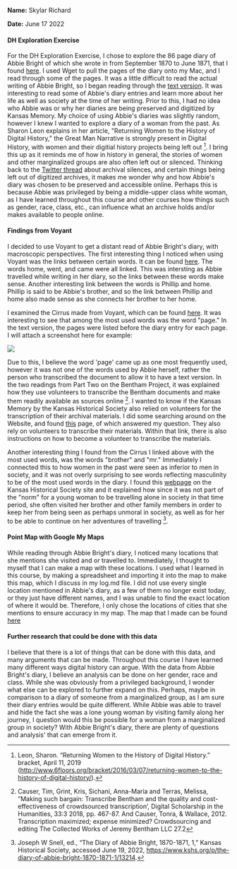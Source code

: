 **Name:** Skylar Richard

**Date:** June 17 2022

#### DH Exploration Exercise

For the DH Exploration Exercise, I chose to explore the 86 page diary of Abbie Bright of which she wrote in from September 1870 to June 1871, that I found [here](https://www.kansasmemory.org/item/223662). I used Wget to pull the pages of the diary onto my Mac, and I read through some of the pages. It was a little difficult to read the actual writing of Abbie Bright, so I began reading through the [text version](https://www.kansasmemory.org/item/223662/text). It was interesting to read some of Abbie's diary entries and learn more about her life as well as society at the time of her writing. Prior to this, I had no idea who Abbie was or why her diaries are being preserved and digitized by Kansas Memory. My choice of using Abbie's diaries was slightly random, however I knew I wanted to explore a diary of a woman from the past. As Sharon Leon explains in her article, "Returning Women to the History of Digital History," the Great Man Narrative is strongly present in Digital History, with women and their digitial history projects being left out [^1]. I bring this up as it reminds me of how in history in general, the stories of women and other marginalized groups are also often left out or silenced. Thinking back to the [Twitter thread](https://twitter.com/amaliasl/status/1245544256212807680) about archival silences, and certain things being left out of digitized archives, it makes me wonder why and how Abbie's diary was chosen to be preserved and accessible online. Perhaps this is because Abbie was privileged by being a middle-upper class white woman, as I have learned throughout this course and other courses how things such as gender, race, class, etc., can influence what an archive holds and/or makes available to people online. 

#### Findings from Voyant

I decided to use Voyant to get a distant read of Abbie Bright's diary, with macroscopic perspectives. The first interesting thing I noticed when using Voyant was the links between certain words. It can be found [here](https://voyant-tools.org/tool/CollocatesGraph/?query=went&query=home&query=came&mode=corpus&corpus=8a6baf4ebe3eb98694b547f3ed4eee68). The words home, went, and came were all linked. This was intersting as Abbie travelled while writing in her diary, so the links between these words make sense. Another interesting link between the words is Phillip and home. Phillip is said to be Abbie's brother, and so the link between Phillip and home also made sense as she connects her brother to her home. 

I examined the Cirrus made from Voyant, which can be found [here](https://voyant-tools.org/tool/Cirrus/?visible=25&corpus=8a6baf4ebe3eb98694b547f3ed4eee68). It was interesting to see that among the most used words was the word "page." In the text version, the pages were listed before the diary entry for each page. I will attach a screenshot here for example: 

![](https://github.com/SRichard77/DH-Exploration-Exercise/blob/639d1348cf345221064bf686c2bebc12129e65b6/Text%20version%20page.png)

Due to this, I believe the word 'page' came up as one most frequently used, however it was not one of the words used by Abbie herself, rather the person who transcribed the document to allow it to have a text version. In the two readings from Part Two on the Bentham Project, it was explained how they use volunteers to transcribe the Bentham documents and make them readily available as sources online [^2]. I wanted to know if the Kansas Memory by the Kansas Historical Society also relied on volunteers for the transcription of their archival materials. I did some searching around on the Website, and found [this](https://www.kansasmemory.org/faq#) page, of which answered my question. They also rely on volunteers to transcribe their materials. Within that link, there is also instructions on how to become a volunteer to transcribe the materials. 

Another interesting thing I found from the Cirrus I linked above with the most used words, was the words "brother" and "mr." Immediately I connected this to how women in the past were seen as inferior to men in society, and it was not overly surprising to see words reflecting masculinity to be of the most used words in the diary. I found this [webpage](https://www.kshs.org/p/the-diary-of-abbie-bright-1870-1871-1/13214) on the Kansas Historical Society site and it explained how since it was not part of the "norm" for a young woman to be travelling alone in society in that time period, she often visited her brother and other family members in order to keep her from being seen as perhaps unmoral in society, as well as for her to be able to continue on her adventures of travelling [^3]. 

#### Point Map with Google My Maps

While reading through Abbie Bright's diary, I noticed many locations that she mentions she visited and or travelled to. Immediately, I thought to myself that I can make a map with these locations. I used what I learned in this course, by making a spreadsheet and importing it into the map to make this map, which I discuss in my log.md file. I did not use every single location mentioned in Abbie's diary, as a few of them no longer exist today, or they just have different names, and I was unable to find the exact location of where it would be. Therefore, I only chose the locations of cities that she mentions to ensure accuracy in my map. The map that I made can be found [here](https://www.google.com/maps/d/edit?mid=1_SYKyFZMcbMMYRjOVaOdspJu8hOp7x4&usp=sharing)

#### Further research that could be done with this data

I believe that there is a lot of things that can be done with this data, and many arguments that can be made. Throughout this course I have learned many different ways digital history can argue. With the data from Abbie Bright's diary, I believe an analysis can be done on her gender, race and class. While she was obviously from a privileged background, I wonder what else can be explored to further expand on this. Perhaps, maybe in comparison to a diary of someone from a marginalized group, as I am sure their diary entries would be quite different. While Abbie was able to travel and hide the fact she was a lone young woman by visiting family along her journey, I question would this be possible for a woman from a marginalized group in society? With Abbie Bright's diary, there are plenty of questions and analysis' that can emerge from it. 

[^1]: Leon, Sharon. “Returning Women to the History of Digital History.” bracket, April 11, 2019 (http://www.6floors.org/bracket/2016/03/07/returning-women-to-the-history-of-digital-history/). 

[^2]: Causer, Tim, Grint, Kris, Sichani, Anna-Maria and Terras, Melissa, ”Making such bargain: Transcribe Bentham and the quality and cost-effectiveness of crowdsourced transcription’, Digital Scholarship in the Humanities, 33:3 2018, pp. 467-87. And Causer, Tonra, & Wallace, 2012. Transcription maximized; expense minimized? Crowdsourcing and editing The Collected Works of Jeremy Bentham LLC 27.2

[^3]: Joseph W Snell, ed., “The Diary of Abbie Bright, 1870-1871, 1,” Kansas Historical Society, accessed June 19, 2022, https://www.kshs.org/p/the-diary-of-abbie-bright-1870-1871-1/13214.
